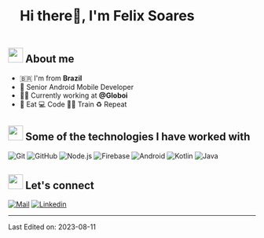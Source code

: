 <div id="user-content-toc">
  <ul align="left">
    <summary><h1 style="display: inline-block">Hi there👋, I'm Felix Soares</h1></summary>
  </ul>
</div>


<!--About Me-->

## <picture><img src = "https://github.com/7oSkaaa/7oSkaaa/blob/main/Images/about_me.gif?raw=true" width = 30px></picture> About me

- 🇧🇷 I'm from **Brazil**
- 📱 Senior Android Mobile Developer
- :technologist: Currently working at **@Globoi**
- 🥪 Eat 💻 Code 💪🏽 Train ♻️ Repeat

## <img src="https://media.tenor.com/KNZuGWgvOfQAAAAi/error-404.gif" width="30"> Some of the technologies I have worked with

![Git](https://img.shields.io/badge/-Git-222222?style=flat&logo=git&logoColor=F05032)
![GitHub](https://img.shields.io/badge/-GitHub-222222?style=flat&logo=github&logoColor=181717)
![Node.js](https://img.shields.io/badge/-Node.js-222222?style=flat&logo=node.js&logoColor=339933)
![Firebase](https://img.shields.io/badge/Firebase-222222?style=flat-square&logo=firebase)
![Android](https://img.shields.io/badge/-Android-222222?style=flat&logo=android&logoColor=6DB33F)
![Kotlin](https://img.shields.io/badge/-Kotlin-222222?style=flat&logo=kotlin&logoColor=FCC624)
![Java](https://img.shields.io/badge/-Java-222222?style=flat&logo=openjdk&logoColor=61DAFB)

## <img src="https://media.tenor.com/images/7e96d994f29b388f63f7aa77ff2bea78/tenor.gif" width="30"> <b> Let's connect</b>
  
[![Mail](https://img.shields.io/badge/-Say%20Hi!-black?style=for-the-badge&logo=gmail)](mailto:felix.soares.ferreira@gmail.com)
[![Linkedin](https://img.shields.io/badge/-LinkedIn-black?style=for-the-badge&logo=Linkedin)](https://www.linkedin.com/in/felix-soares-00a730a2/)

---

Last Edited on: 2023-08-11
